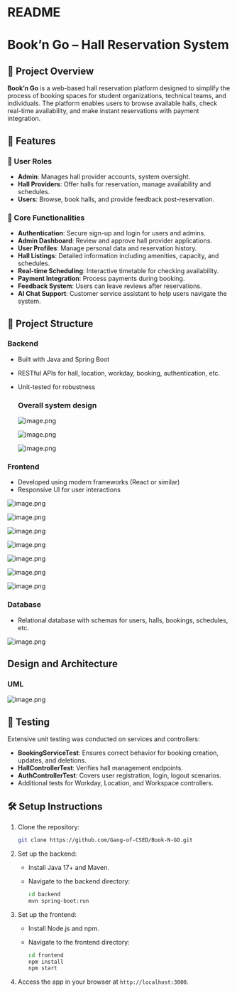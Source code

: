 # README

# Book’n Go – Hall Reservation System

## 📌 Project Overview

**Book’n Go** is a web-based hall reservation platform designed to simplify the process of booking spaces for student organizations, technical teams, and individuals. The platform enables users to browse available halls, check real-time availability, and make instant reservations with payment integration.

## 🚀 Features

### 👥 User Roles

- **Admin**: Manages hall provider accounts, system oversight.
- **Hall Providers**: Offer halls for reservation, manage availability and schedules.
- **Users**: Browse, book halls, and provide feedback post-reservation.

### 🔧 Core Functionalities

- **Authentication**: Secure sign-up and login for users and admins.
- **Admin Dashboard**: Review and approve hall provider applications.
- **User Profiles**: Manage personal data and reservation history.
- **Hall Listings**: Detailed information including amenities, capacity, and schedules.
- **Real-time Scheduling**: Interactive timetable for checking availability.
- **Payment Integration**: Process payments during booking.
- **Feedback System**: Users can leave reviews after reservations.
- **AI Chat Support**: Customer service assistant to help users navigate the system.

## 📂 Project Structure

### Backend

- Built with Java and Spring Boot
- RESTful APIs for hall, location, workday, booking, authentication, etc.
- Unit-tested for robustness
    
    ### **Overall system design**
    
    ![image.png](assests/image.png)
    
    ![image.png](assests/image%201.png)
    
    ![image.png](assests/image%202.png)
    

### Frontend

- Developed using modern frameworks (React or similar)
- Responsive UI for user interactions

![image.png](assests/image%203.png)

![image.png](assests/image%204.png)

![image.png](assests/image%205.png)

![image.png](assests/image%206.png)

![image.png](assests/image%207.png)

![image.png](assests/image%208.png)

![image.png](assests/image%209.png)

### Database

- Relational database with schemas for users, halls, bookings, schedules, etc.

![image.png](assests/image%2010.png)

## Design and Architecture

### UML

![image.png](assests/image%2011.png)

## 🧪 Testing

Extensive unit testing was conducted on services and controllers:
- **BookingServiceTest**: Ensures correct behavior for booking creation, updates, and deletions.
- **HallControllerTest**: Verifies hall management endpoints.
- **AuthControllerTest**: Covers user registration, login, logout scenarios.
- Additional tests for Workday, Location, and Workspace controllers.

## 🛠️ Setup Instructions

1. Clone the repository:
    
    ```bash
    git clone https://github.com/Gang-of-CSED/Book-N-GO.git
    ```
    
2. Set up the backend:
    - Install Java 17+ and Maven.
    - Navigate to the backend directory:
        
        ```bash
        cd backend
        mvn spring-boot:run
        ```
        
3. Set up the frontend:
    - Install Node.js and npm.
    - Navigate to the frontend directory:
        
        ```bash
        cd frontend
        npm install
        npm start
        ```
        
4. Access the app in your browser at `http://localhost:3000`.
